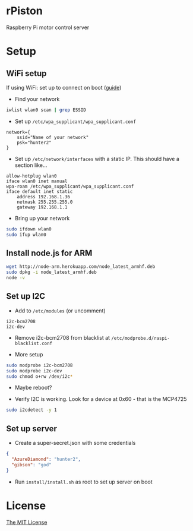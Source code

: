 # rPiston

Raspberry Pi motor control server

# Setup

## WiFi setup

If using WiFi: set up to connect on boot ([guide](https://kerneldriver.wordpress.com/2012/10/21/configuring-wpa2-using-wpa_supplicant-on-the-raspberry-pi/))

* Find your network

```sh
iwlist wlan0 scan | grep ESSID
```

* Set up `/etc/wpa_supplicant/wpa_supplicant.conf`

```
network={
    ssid="Name of your network"
    psk="hunter2"
}
```

* Set up `/etc/network/interfaces` with a static IP. This should have a section like...

```
allow-hotplug wlan0
iface wlan0 inet manual
wpa-roam /etc/wpa_supplicant/wpa_supplicant.conf
iface default inet static
    address 192.168.1.36
    netmask 255.255.255.0
    gateway 192.168.1.1
```

* Bring up your network

```sh
sudo ifdown wlan0
sudo ifup wlan0
```

## Install node.js for ARM

```sh
wget http://node-arm.herokuapp.com/node_latest_armhf.deb
sudo dpkg -i node_latest_armhf.deb
node -v
```

## Set up I2C

* Add to `/etc/modules` (or uncomment)

```
i2c-bcm2708
i2c-dev
```

* Remove i2c-bcm2708 from blacklist at `/etc/modprobe.d/raspi-blacklist.conf`

* More setup

```sh
sudo modprobe i2c-bcm2708
sudo modprobe i2c-dev
sudo chmod o+rw /dev/i2c*
```

* Maybe reboot?

* Verify I2C is working. Look for a device at 0x60 - that is the MCP4725

```sh
sudo i2cdetect -y 1
```

## Set up server

* Create a super-secret.json with some credentials

```json
{
  "AzureDiamond": "hunter2",
  "gibson": "god"
}
```

* Run `install/install.sh` as root to set up server on boot

# License

[The MIT License](http://opensource.org/licenses/MIT)
